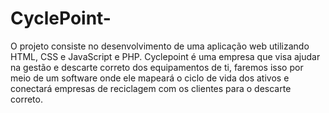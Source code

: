 # CyclePoint-
O projeto consiste no desenvolvimento de uma aplicação web utilizando HTML, CSS e JavaScript e PHP. Cyclepoint é uma empresa que visa ajudar na gestão e descarte correto dos equipamentos de ti, faremos isso por meio de um software onde ele mapeará o ciclo de vida dos ativos e conectará empresas de reciclagem com os clientes para o descarte correto.
